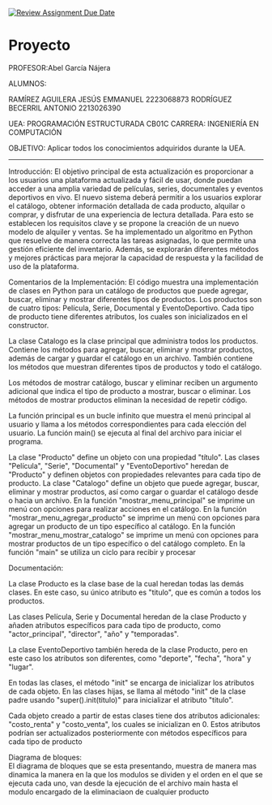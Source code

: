 [![Review Assignment Due Date](https://classroom.github.com/assets/deadline-readme-button-24ddc0f5d75046c5622901739e7c5dd533143b0c8e959d652212380cedb1ea36.svg)](https://classroom.github.com/a/LCXMIOgt)
# Proyecto
PROFESOR:Abel García Nájera

ALUMNOS:

RAMÍREZ AGUILERA JESÚS EMMANUEL 2223068873
RODRÍGUEZ BECERRIL ANTONIO 2213026390

UEA: PROGRAMACIÓN ESTRUCTURADA CB01C
CARRERA: INGENIERÍA EN COMPUTACIÓN

OBJETIVO: Aplicar todos los conocimientos adquiridos durante la UEA.
**************************************************************************
 
Introducción:
El objetivo principal de esta actualización es proporcionar a los usuarios una plataforma actualizada y fácil de usar, donde puedan acceder a una amplia variedad de películas, series, documentales y eventos deportivos en vivo. El nuevo sistema deberá permitir a los usuarios explorar el catálogo, obtener información detallada de cada producto, alquilar o comprar, y disfrutar de una experiencia de lectura detallada. Para esto se establecen los requisitos clave y se propone la creación de un nuevo modelo de alquiler y ventas. Se ha implementado un algoritmo en Python que resuelve de manera correcta las tareas asignadas, lo que permite una gestión eficiente del inventario. Además, se explorarán diferentes métodos y mejores prácticas para mejorar la capacidad de respuesta y la facilidad de uso de la plataforma.

Comentarios de la Implementación:
El código muestra una implementación de clases en Python para un catálogo de productos que puede agregar, buscar, eliminar y mostrar diferentes tipos de productos. Los productos son de cuatro tipos: Película, Serie, Documental y EventoDeportivo. Cada tipo de producto tiene diferentes atributos, los cuales son inicializados en el constructor.

La clase Catalogo es la clase principal que administra todos los productos. Contiene los métodos para agregar, buscar, eliminar y mostrar productos, además de cargar y guardar el catálogo en un archivo. También contiene los métodos que muestran diferentes tipos de productos y todo el catálogo.

Los métodos de mostrar catálogo, buscar y eliminar reciben un argumento adicional que indica el tipo de producto a mostrar, buscar o eliminar. Los métodos de mostrar productos eliminan la necesidad de repetir código.

La función principal es un bucle infinito que muestra el menú principal al usuario y llama a los métodos correspondientes para cada elección del usuario. La función main() se ejecuta al final del archivo para iniciar el programa.

La clase "Producto" define un objeto con una propiedad "título".
Las clases "Película", "Serie", "Documental" y "EventoDeportivo" heredan de "Producto" y definen objetos con propiedades relevantes para cada tipo de producto.
La clase "Catalogo" define un objeto que puede agregar, buscar, eliminar y mostrar productos, así como cargar o guardar el catálogo desde o hacia un archivo.
En la función "mostrar_menu_principal" se imprime un menú con opciones para realizar acciones en el catálogo.
En la función "mostrar_menu_agregar_producto" se imprime un menú con opciones para agregar un producto de un tipo específico al catálogo.
En la función "mostrar_menu_mostrar_catalogo" se imprime un menú con opciones para mostrar productos de un tipo específico o del catálogo completo.
En la función "main" se utiliza un ciclo para recibir y procesar

Documentación: 

La clase Producto es la clase base de la cual heredan todas las demás clases. En este caso, su único atributo es "titulo", que es común a todos los productos.

Las clases Película, Serie y Documental heredan de la clase Producto y añaden atributos específicos para cada tipo de producto, como "actor_principal", "director", "año" y "temporadas".

La clase EventoDeportivo también hereda de la clase Producto, pero en este caso los atributos son diferentes, como "deporte", "fecha", "hora" y "lugar".

En todas las clases, el método "init" se encarga de inicializar los atributos de cada objeto. En las clases hijas, se llama al método "init" de la clase padre usando "super().init(titulo)" para inicializar el atributo "titulo".

Cada objeto creado a partir de estas clases tiene dos atributos adicionales: "costo_renta" y "costo_venta", los cuales se inicializan en 0. Estos atributos podrían ser actualizados posteriormente con métodos específicos para cada tipo de producto

Diagrama de bloques:  
El diagrama de bloques que se esta presentando, muestra de manera mas dinamica la manera en  la que los modulos se dividen y el orden en el que se ejecuta cada uno, van desde la ejecución de el archivo main hasta el modulo encargado de la eliminaciaon de cualquier producto 

